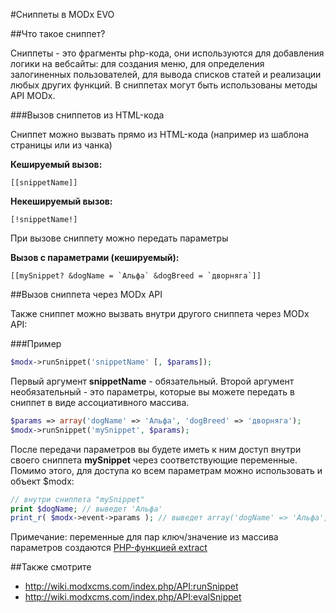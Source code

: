 #Сниппеты в MODx EVO

##Что такое сниппет?

Сниппеты - это фрагменты php-кода, они используются для добавления логики на вебсайты: для создания меню, для определения залогиненных пользователей, для вывода списков статей и реализации любых других функций. В сниппетах могут быть использованы методы API MODx.

###Вызов сниппетов из HTML-кода

Сниппет можно вызвать прямо из HTML-кода (например из шаблона страницы или из чанка)

**Кешируемый вызов:**
```
[[snippetName]]
```
**Некешируемый вызов:**
```
[!snippetName!]
```
При вызове сниппету можно передать параметры

**Вызов с параметрами (кешируемый):**
```
[[mySnippet? &dogName = `Альфа` &dogBreed = `дворняга`]]
```

##Вызов сниппета через MODx API

Также сниппет можно вызвать внутри другого сниппета через MODx API:

###Пример

```php
$modx->runSnippet('snippetName' [, $params]);
```

Первый аргумент **snippetName** - обязательный. Второй аргумент необязательный - это параметры, которые вы можете передать в сниппет в виде ассоциативного массива.

```php
$params => array('dogName' => 'Альфа', 'dogBreed' => 'дворняга');
$modx->runSnippet('mySnippet', $params);
```

После передачи параметров вы будете иметь к ним доступ внутри своего сниппета **mySnippet** через соответствующие переменные. Помимо этого, для доступа ко всем параметрам можно использовать и объект $modx:

```php
// внутри сниппета "mySnippet"
print $dogName; // выведет 'Альфа'
print_r( $modx->event->params ); // выведет array('dogName' => 'Альфа', 'dogBreed' => 'дворняга');
```

Примечание: переменные для пар ключ/значение из массива параметров создаются [PHP-функцией extract](http://php.net/manual/ru/function.extract.php)

##Также смотрите

* http://wiki.modxcms.com/index.php/API:runSnippet
* http://wiki.modxcms.com/index.php/API:evalSnippet

